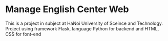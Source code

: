 # Manage English Center Web
This is a project in subject at HaNoi University of Sceince and Technology. Project using framework Flask, language Python for backend and HTML, CSS for font-end 
